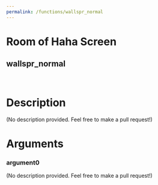 ```yaml
---
permalink: /functions/wallspr_normal
---
```

# Room of Haha Screen  
## wallspr_normal  
&nbsp;  
# Description  
(No description provided. Feel free to make a pull request!) 
&nbsp;  
# Arguments
### argument0
(No description provided. Feel free to make a pull request!)
&nbsp;  



